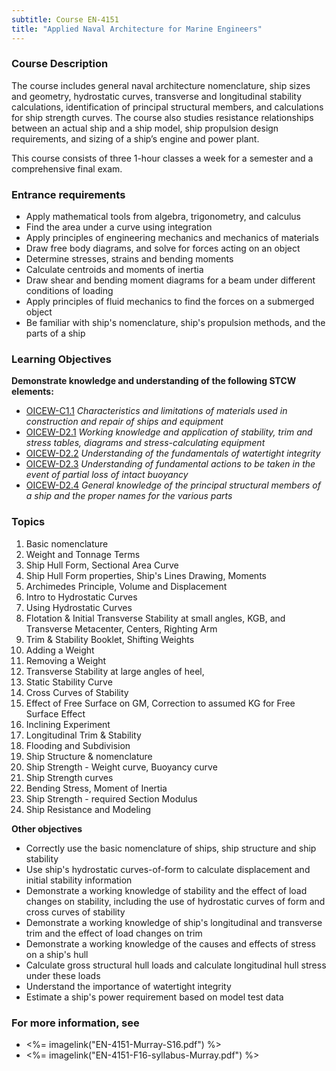 ```yaml
---
subtitle: Course EN-4151
title: "Applied Naval Architecture for Marine Engineers"
---
```


### Course Description

The course includes general naval architecture nomenclature, ship sizes and geometry, hydrostatic curves, transverse and longitudinal stability calculations, identification of principal structural members, and calculations for ship strength curves. The course also studies resistance relationships between an actual ship and a ship model, ship propulsion design requirements, and sizing of a ship’s engine and power plant.

This course consists of three 1-hour classes a week for a semester and a comprehensive final exam.

### Entrance requirements

* Apply mathematical tools from algebra, trigonometry, and calculus
* Find the area under a curve using integration
* Apply principles of engineering mechanics and mechanics of materials
* Draw free body diagrams, and solve for forces acting on an object
* Determine stresses, strains and bending moments
* Calculate centroids and moments of inertia
* Draw shear and bending moment diagrams for a beam under different conditions of loading
* Apply principles of fluid mechanics to find the forces on a submerged object
* Be familiar with ship's nomenclature, ship's propulsion methods, and the parts of a ship


### Learning Objectives

**Demonstrate knowledge and understanding of the following STCW elements:**

* [OICEW-C1.1]({{site.baseurl}}/tables/31.html#OICEW-C1.1) *Characteristics and limitations of materials used in construction and repair of ships and equipment*
* [OICEW-D2.1]({{site.baseurl}}/tables/31.html#OICEW-D2.1) *Working knowledge and application of stability, trim and stress tables, diagrams and stress-calculating equipment*
* [OICEW-D2.2]({{site.baseurl}}/tables/31.html#OICEW-D2.2) *Understanding of the fundamentals of watertight integrity*
* [OICEW-D2.3]({{site.baseurl}}/tables/31.html#OICEW-D2.3) *Understanding of fundamental actions to be taken in the event of partial loss of intact buoyancy*
* [OICEW-D2.4]({{site.baseurl}}/tables/31.html#OICEW-D2.4) *General knowledge of the principal structural members of a ship and the proper names for the various parts*


### Topics

1. Basic nomenclature
2. Weight and Tonnage Terms
3. Ship Hull Form, Sectional Area Curve
4. Ship Hull Form properties, Ship's Lines Drawing, Moments
5. Archimedes Principle, Volume and Displacement
6. Intro to Hydrostatic Curves
7. Using Hydrostatic Curves
8. Flotation & Initial Transverse Stability at small angles, KGB, and Transverse Metacenter, Centers, Righting Arm
9. Trim & Stability Booklet, Shifting Weights
10. Adding a Weight
11. Removing a Weight
12. Transverse Stability at large angles of heel,
13. Static Stability Curve
14. Cross Curves of Stability
15. Effect of Free Surface on GM, Correction to assumed KG for Free Surface Effect
16. Inclining Experiment
17. Longitudinal Trim & Stability
18. Flooding and Subdivision
19. Ship Structure & nomenclature
20. Ship Strength - Weight curve, Buoyancy curve
21. Ship Strength curves
22. Bending Stress, Moment of Inertia
24. Ship Strength - required Section Modulus
25. Ship Resistance and Modeling



**Other objectives**


* Correctly use the basic nomenclature of ships, ship structure and ship stability
* Use ship's hydrostatic curves-of-form to calculate displacement and initial stability information
* Demonstrate a working knowledge of stability and the effect of load changes on stability, including the use of hydrostatic curves of form and cross curves of stability
* Demonstrate a working knowledge of ship's longitudinal and transverse trim and the effect of load changes on trim
* Demonstrate a working knowledge of the causes and effects of stress on a ship's hull
* Calculate gross structural hull loads and calculate longitudinal hull stress under these loads
* Understand the importance of watertight integrity
* Estimate a ship's power requirement based on model test data


### For more information, see 

* <%= imagelink("EN-4151-Murray-S16.pdf") %> 
* <%= imagelink("EN-4151-F16-syllabus-Murray.pdf") %> 



